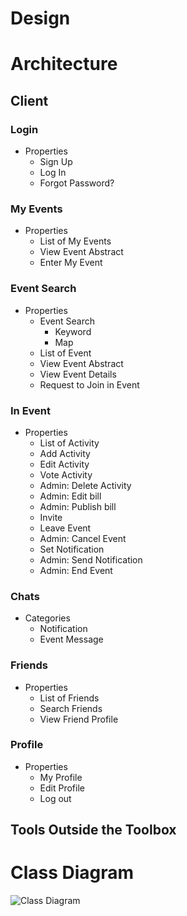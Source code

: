# Design

# Architecture

<!-- Is this a web application, a mobile application (React Native, iOS, Android?), a desktop application, and so forth? How do the different components (client, server, and so forth) communicate? Don’t simply list tools; tell a story. -->
## Client

### Login

- Properties
    - Sign Up
    - Log In
    - Forgot Password?

### My Events

- Properties
	- List of My Events
	- View Event Abstract
	- Enter My Event

### Event Search

- Properties
    - Event Search
        - Keyword
        - Map
    - List of Event
    - View Event Abstract
    - View Event Details
    - Request to Join in Event

### In Event

- Properties
    - List of Activity
    - Add Activity
    - Edit Activity
    - Vote Activity
    - Admin: Delete Activity
    - Admin: Edit bill
    - Admin: Publish bill
    - Invite 
    - Leave Event
    - Admin: Cancel Event
    - Set Notification
    - Admin: Send Notification
    - Admin: End Event

### Chats

- Categories
	- Notification
	- Event Message

### Friends

- Properties
	- List of Friends
	- Search Friends
	- View Friend Profile

### Profile

- Properties
	- My Profile
	- Edit Profile
	- Log out

## Tools Outside the Toolbox

<!-- For each tool: What is it? Why did you choose it? Where do you get it? How do you learn it? Follow the model of how we presented the tools in the Toolbox. Cute original drawings encouraged. -->

# Class Diagram

![Class Diagram](<!-- TODO -->)
